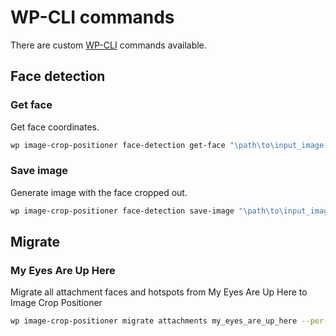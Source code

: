 # WP-CLI commands

There are custom [WP-CLI](https://wp-cli.org/) commands available.

## Face detection

### Get face

Get face coordinates.

```sh
wp image-crop-positioner face-detection get-face "\path\to\input_image.jpg"
```

### Save image

Generate image with the face cropped out.

```sh
wp image-crop-positioner face-detection save-image "\path\to\input_image.jpg" "\path\to\output_image.jpg"
```

## Migrate

### My Eyes Are Up Here

Migrate all attachment faces and hotspots from My Eyes Are Up Here to Image Crop Positioner

```sh
wp image-crop-positioner migrate attachments my_eyes_are_up_here --per-page=100 --page=1
```

